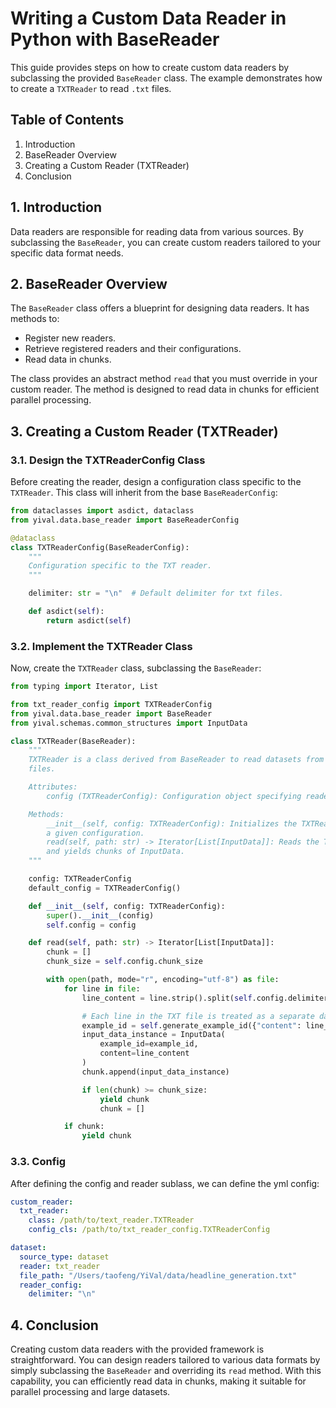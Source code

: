 # Writing a Custom Data Reader in Python with BaseReader

This guide provides steps on how to create custom data readers by subclassing the
provided `BaseReader` class. The example demonstrates how to create a `TXTReader`
to read `.txt` files.

## Table of Contents

1. Introduction
2. BaseReader Overview
3. Creating a Custom Reader (TXTReader)
4. Conclusion

## 1. Introduction

Data readers are responsible for reading data from various sources. By subclassing
the `BaseReader`, you can create custom readers tailored to your specific data
format needs.

## 2. BaseReader Overview

The `BaseReader` class offers a blueprint for designing data readers. It has
methods to:

- Register new readers.
- Retrieve registered readers and their configurations.
- Read data in chunks.

The class provides an abstract method `read` that you must override in your
custom reader. The method is designed to read data in chunks for efficient
parallel processing.

## 3. Creating a Custom Reader (TXTReader)

### 3.1. Design the TXTReaderConfig Class

Before creating the reader, design a configuration class specific to the `TXTReader`.
This class will inherit from the base `BaseReaderConfig`:

```python
from dataclasses import asdict, dataclass
from yival.data.base_reader import BaseReaderConfig

@dataclass
class TXTReaderConfig(BaseReaderConfig):
    """
    Configuration specific to the TXT reader.
    """

    delimiter: str = "\n"  # Default delimiter for txt files.

    def asdict(self):
        return asdict(self)
```

### 3.2. Implement the TXTReader Class

Now, create the `TXTReader` class, subclassing the `BaseReader`:

<!-- markdownlint-disable MD013 -->
```python
from typing import Iterator, List

from txt_reader_config import TXTReaderConfig
from yival.data.base_reader import BaseReader
from yival.schemas.common_structures import InputData

class TXTReader(BaseReader):
    """
    TXTReader is a class derived from BaseReader to read datasets from TXT
    files.

    Attributes:
        config (TXTReaderConfig): Configuration object specifying reader parameters.

    Methods:
        __init__(self, config: TXTReaderConfig): Initializes the TXTReader with
        a given configuration.
        read(self, path: str) -> Iterator[List[InputData]]: Reads the TXT file
        and yields chunks of InputData.
    """

    config: TXTReaderConfig
    default_config = TXTReaderConfig()

    def __init__(self, config: TXTReaderConfig):
        super().__init__(config)
        self.config = config

    def read(self, path: str) -> Iterator[List[InputData]]:
        chunk = []
        chunk_size = self.config.chunk_size

        with open(path, mode="r", encoding="utf-8") as file:
            for line in file:
                line_content = line.strip().split(self.config.delimiter)

                # Each line in the TXT file is treated as a separate data point.
                example_id = self.generate_example_id({"content": line_content}, path)
                input_data_instance = InputData(
                    example_id=example_id,
                    content=line_content
                )
                chunk.append(input_data_instance)

                if len(chunk) >= chunk_size:
                    yield chunk
                    chunk = []

            if chunk:
                yield chunk
```
<!-- markdownlint-enable MD013 -->

### 3.3. Config

After defining the config and reader sublass, we can define the yml config:

```yaml
custom_reader:
  txt_reader:
    class: /path/to/text_reader.TXTReader
    config_cls: /path/to/txt_reader_config.TXTReaderConfig
```

```yaml
dataset:
  source_type: dataset
  reader: txt_reader
  file_path: "/Users/taofeng/YiVal/data/headline_generation.txt"
  reader_config:
    delimiter: "\n"
```

## 4. Conclusion

Creating custom data readers with the provided framework is straightforward. You
can design readers tailored to various data formats by simply subclassing the
`BaseReader` and overriding its `read` method. With this capability, you can
efficiently read data in chunks, making it suitable for parallel processing and
large datasets.
